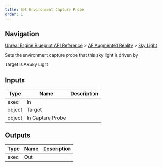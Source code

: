 ```yaml
---
title: Set Environment Capture Probe
order: 1
---
```

## Navigation

[Unreal Engine Blueprint API Reference](https://dev.epicgames.com/documentation/en-us/unreal-engine/BlueprintAPI) > [AR Augmented Reality](https://dev.epicgames.com/documentation/en-us/unreal-engine/BlueprintAPI/ARAugmentedReality) > [Sky Light](https://dev.epicgames.com/documentation/en-us/unreal-engine/BlueprintAPI/ARAugmentedReality/SkyLight)

Sets the environment capture probe that this sky light is driven by

Target is ARSky Light

## Inputs

| Type | Name | Description |
| --- | --- | --- |
| exec | In |  |
| object | Target |  |
| object | In Capture Probe |  |

## Outputs

| Type | Name | Description |
| --- | --- | --- |
| exec | Out |  |
